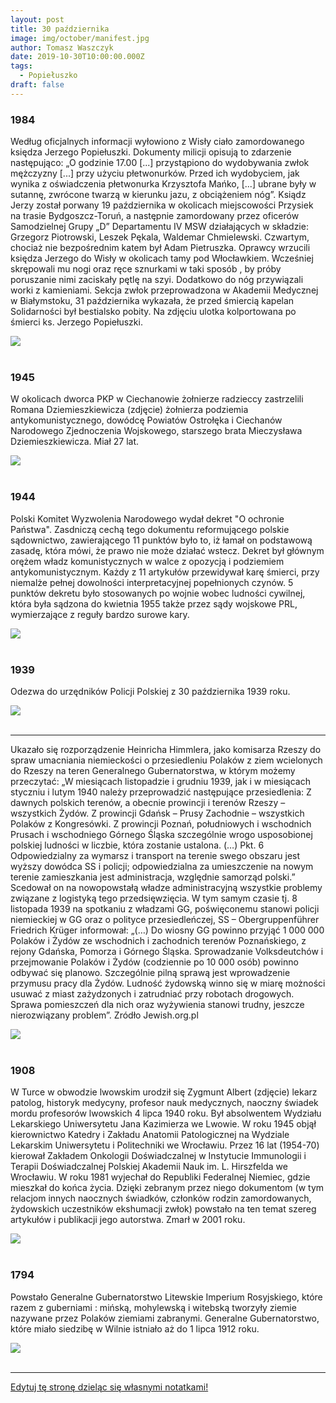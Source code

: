 ```yaml
---
layout: post
title: 30 października
image: img/october/manifest.jpg
author: Tomasz Waszczyk
date: 2019-10-30T10:00:00.000Z
tags:
  - Popiełuszko
draft: false
---
```


### 1984

Według oficjalnych informacji wyłowiono z Wisły ciało zamordowanego księdza Jerzego Popiełuszki. Dokumenty milicji opisują to zdarzenie następująco: „O godzinie 17.00 [...] przystąpiono do wydobywania zwłok mężczyzny [...] przy użyciu płetwonurków. Przed ich wydobyciem, jak wynika z oświadczenia płetwonurka Krzysztofa Mańko, [...] ubrane były w sutannę, zwrócone twarzą w kierunku jazu, z obciążeniem nóg”. Ksiądz Jerzy został porwany 19 października w okolicach miejscowości Przysiek na trasie Bydgoszcz-Toruń, a następnie zamordowany przez oficerów Samodzielnej Grupy „D” Departamentu IV MSW działających w składzie: Grzegorz Piotrowski, Leszek Pękala, Waldemar Chmielewski. Czwartym, chociaż nie bezpośrednim katem był Adam Pietruszka. Oprawcy wrzucili księdza Jerzego do Wisły w okolicach tamy pod Włocławkiem.  Wcześniej skrępowali mu nogi oraz ręce sznurkami w taki sposób , by próby poruszanie nimi zaciskały pętlę na szyi. Dodatkowo do nóg przywiązali worki z kamieniami. Sekcja zwłok przeprowadzona w Akademii Medycznej w Białymstoku, 31 października wykazała, że przed śmiercią kapelan Solidarności był bestialsko pobity.
Na zdjęciu ulotka kolportowana po śmierci ks. Jerzego Popiełuszki.

<img src="./img/october/ulotka.jpg"/><br><br>

### 1945

W okolicach dworca PKP w Ciechanowie żołnierze radzieccy zastrzelili Romana Dziemieszkiewicza (zdjęcie) żołnierza podziemia antykomunistycznego, dowódcę Powiatów Ostrołęka i Ciechanów Narodowego Zjednoczenia Wojskowego, starszego brata Mieczysława Dziemieszkiewicza.
Miał 27 lat.

<img src="./img/october/dziemieszkiewicz.jpg"/><br><br>

### 1944

Polski Komitet Wyzwolenia Narodowego wydał dekret "O ochronie Państwa".
Zasdniczą cechą tego dokumentu reformującego polskie sądownictwo, zawierającego 11 punktów było to, iż łamał on podstawową zasadę, która mówi, że prawo nie może działać wstecz. Dekret był głównym orężem władz komunistycznych w walce z opozycją i podziemiem antykomunistycznym. Każdy z 11 artykułów przewidywał karę śmierci, przy niemalże pełnej dowolności interpretacyjnej popełnionych czynów. 5 punktów dekretu było stosowanych po wojnie wobec ludności cywilnej, która była sądzona do kwietnia 1955 także przez sądy wojskowe PRL, wymierzające z reguły bardzo surowe kary.

<img src="./img/october/manifest.jpg"/><br><br>

### 1939

Odezwa do urzędników Policji Polskiej z 30 października 1939 roku.

<img src="./img/october/odezwa.jpg"/><br><br>

---

Ukazało się
rozporządzenie Heinricha Himmlera, jako
komisarza Rzeszy do spraw umacniania
niemieckości o przesiedleniu Polaków z ziem
wcielonych do Rzeszy na teren Generalnego
Gubernatorstwa, w którym możemy przeczytać:
„W miesiącach listopadzie i grudniu 1939, jak i w miesiącach styczniu i lutym 1940 należy
przeprowadzić następujące przesiedlenia:
Z dawnych polskich terenów, a obecnie prowincji i terenów Rzeszy – wszystkich Żydów.
Z prowincji Gdańsk – Prusy Zachodnie –
wszystkich Polaków z Kongresówki.
Z prowincji Poznań, południowych i wschodnich Prusach i wschodniego Górnego Śląska szczególnie wrogo usposobionej polskiej ludności w liczbie, która zostanie ustalona. (…)
Pkt. 6
Odpowiedzialny za wymarsz i transport na
terenie swego obszaru jest wyższy dowódca SS i policji; odpowiedzialna za umieszczenie na
nowym terenie zamieszkania jest administracja,
względnie samorząd polski.” Scedował on na
nowopowstałą władze administracyjną wszystkie problemy związane z logistyką tego
przedsięwzięcia. W tym samym czasie tj. 8
listopada 1939 na spotkaniu z władzami GG,
poświęconemu stanowi policji niemieckiej w GG oraz o polityce przesiedleńczej, SS –
Obergruppenführer Friedrich Krüger informował:
„(…) Do wiosny GG powinno przyjąć 1 000 000
Polaków i Żydów ze wschodnich i zachodnich
terenów Poznańskiego, z rejony Gdańska,
Pomorza i Górnego Śląska. Sprowadzanie
Volksdeutchów i przejmowanie Polaków i Żydów (codziennie po 10 000 osób) powinno odbywać się planowo. Szczególnie pilną sprawą jest wprowadzenie przymusu pracy dla Żydów.
Ludność żydowską winno się w miarę możności usuwać z miast zażydzonych i zatrudniać przy robotach drogowych. Sprawa pomieszczeń dla nich oraz wyżywienia stanowi trudny, jeszcze nierozwiązany problem”.
Zródło Jewish.org.pl

<img src="./img/october/himmler.jpg"/><br><br>

### 1908

W Turce w obwodzie lwowskim urodził się Zygmunt Albert (zdjęcie) lekarz patolog, historyk medycyny, profesor nauk medycznych, naoczny świadek mordu profesorów lwowskich 4 lipca 1940 roku.
Był absolwentem Wydziału Lekarskiego Uniwersytetu Jana Kazimierza we Lwowie. W roku 1945  objął kierownictwo Katedry i Zakładu Anatomii Patologicznej na Wydziale Lekarskim Uniwersytetu i Politechniki we Wrocławiu. Przez 16 lat (1954-70) kierował  Zakładem Onkologii Doświadczalnej w Instytucie Immunologii i Terapii Doświadczalnej Polskiej Akademii Nauk im. L. Hirszfelda we Wrocławiu. W roku 1981 wyjechał do Republiki Federalnej Niemiec, gdzie mieszkał do końca życia. 
Dzięki zebranym przez niego dokumentom (w tym relacjom innych naocznych świadków, członków rodzin zamordowanych, żydowskich uczestników ekshumacji zwłok) powstało na ten temat szereg artykułów i publikacji jego autorstwa. Zmarł w 2001 roku.

<img src="./img/october/albert.jpg"/><br><br>

### 1794

Powstało Generalne Gubernatorstwo Litewskie Imperium Rosyjskiego, które razem z guberniami : mińską, mohylewską i witebską tworzyły ziemie nazywane przez Polaków ziemiami zabranymi. Generalne Gubernatorstwo, które miało siedzibę w Wilnie istniało aż do 1 lipca 1912 roku.

<img src="./img/october/gubernatorstwo.jpg"/><br><br>

---

<a href="https://github.com/TomaszWaszczyk/historia.waszczyk.com/edit/master/src/content/october-30.md" target="_blank">Edytuj tę stronę dzieląc się własnymi notatkami!</a>
